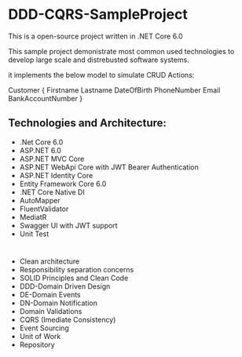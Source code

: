 # DDD-CQRS-SampleProject

This is a open-source project written in .NET Core 6.0

This sample project demonistrate most common used technologies to develop large scale and distrebusted software systems.
 
it implements the below model to simulate CRUD Actions:

Customer {
	Firstname
	Lastname
	DateOfBirth
	PhoneNumber
	Email
	BankAccountNumber
}



## Technologies and Architecture:

- .Net Core 6.0
- ASP.NET 6.0
- ASP.NET MVC Core 
- ASP.NET WebApi Core with JWT Bearer Authentication
- ASP.NET Identity Core
- Entity Framework Core 6.0
- .NET Core Native DI
- AutoMapper
- FluentValidator
- MediatR
- Swagger UI with JWT support
- Unit Test
# 
- Clean architecture
- Responsibility separation concerns
- SOLID Principles and Clean Code
- DDD-Domain Driven Design
- DE-Domain Events
- DN-Domain Notification
- Domain Validations
- CQRS (Imediate Consistency)
- Event Sourcing
- Unit of Work
- Repository
